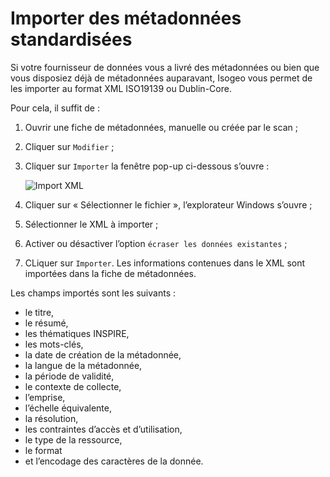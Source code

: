 # Importer des métadonnées standardisées

Si votre fournisseur de données vous a livré des métadonnées ou bien que vous disposiez déjà de métadonnées auparavant, Isogeo vous permet de les importer au format XML ISO19139 ou Dublin-Core.

Pour cela, il suffit de :
1.	Ouvrir une fiche de métadonnées, manuelle ou créée par le scan ;
2.	Cliquer sur `Modifier` ;
3.	Cliquer sur `Importer` la fenêtre pop-up ci-dessous s’ouvre :

    ![Import XML](/fr/images/inv_edit_one_importXML.png "Formulaire d'import XML")

4.	Cliquer sur « Sélectionner le fichier », l’explorateur Windows s’ouvre ;
5.	Sélectionner le XML à importer ;
6.	Activer ou désactiver l’option `écraser les données existantes` ;
7.	CLiquer sur `Importer`. Les informations contenues dans le XML sont importées dans la fiche de métadonnées.

Les champs importés sont les suivants :

* le titre,
* le résumé,
* les thématiques INSPIRE,
* les mots-clés,
* la date de création de la métadonnée,
* la langue de la métadonnée,
* la période de validité,
* le contexte de collecte,
* l’emprise,
* l’échelle équivalente,
* la résolution,
* les contraintes d’accès et d’utilisation,
* le type de la ressource,
* le format
* et l’encodage des caractères de la donnée.


